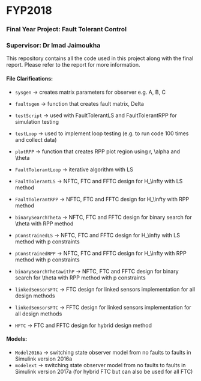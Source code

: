 # FYP2018
### Final Year Project: Fault Tolerant Control
### Supervisor: Dr Imad Jaimoukha


This repository contains all the code used in this project along with the final report. Please refer to the report for more information. 

#### File Clarifications:

* `sysgen` -> creates matrix parameters for observer e.g. A, B, C
* `faultsgen` -> function that creates fault matrix, Delta
* `testScript` -> used with FaultTolerantLS and FaultTolerantRPP for simulation testing 
* `testLoop` -> used to implement loop testing (e.g. to run code 100 times and collect data)
* `plotRPP` -> function that creates RPP plot region using r, \alpha and \theta

* `FaultTolerantLoop` -> iterative algorithm with LS
* `FaultTolerantLS` -> NFTC, FTC and FFTC design for H_\infty with LS method
* `FaultTolerantRPP` -> NFTC, FTC and FFTC design for H_\infty with RPP method
* `binarySearchTheta` -> NFTC, FTC and FFTC design for binary search for \theta with RPP method

* `pConstrainedLS` -> NFTC, FTC and FFTC design for H_\infty with LS method with p constraints
* `pConstrainedRPP` -> NFTC, FTC and FFTC design for H_\infty with RPP method with p constraints
* `binarySearchThetawithP` -> NFTC, FTC and FFTC design for binary search for \theta with RPP method with p constraints

* `linkedSensorsFTC` -> FTC design for linked sensors implementation for all design methods
* `linkedSensorsFTC` -> FFTC design for linked sensors implementation for all design methods

* `HFTC` -> FTC and FFTC design for hybrid design method

#### Models:

* `Model2016a` -> switching state observer model from no faults to faults in Simulink version 2016a
* `modelext` -> switching state observer model from no faults to faults in Simulink version 2017a (for hybrid FTC but can also be used for all FTC)
